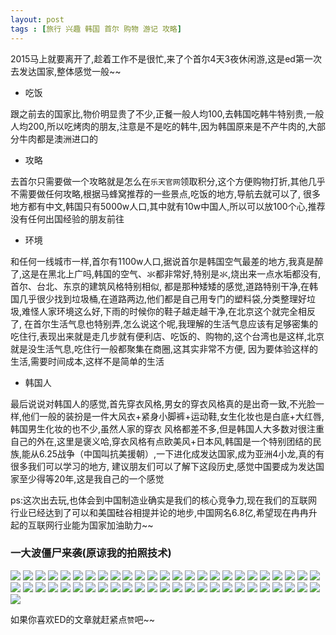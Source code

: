 ```yaml
---
layout: post
tags : [旅行 兴趣 韩国 首尔 购物 游记 攻略]
---
```


2015马上就要离开了,趁着工作不是很忙,来了个首尔4天3夜休闲游,这是ed第一次去发达国家,整体感觉一般~~

* 吃饭

跟之前去的国家比,物价明显贵了不少,正餐一般人均100,去韩国吃韩牛特别贵,一般人均200,所以吃烤肉的朋友,注意是不是吃的韩牛,因为韩国原来是不产牛肉的,大部分牛肉都是澳洲进口的

* 攻略

去首尔只需要做一个攻略就是怎么在`乐天官网`领取积分,这个方便购物打折,其他几乎不需要做任何攻略,根据马蜂窝推荐的一些景点,吃饭的地方,导航去就可以了,
很多地方都有中文,韩国只有5000w人口,其中就有10w中国人,所以可以放100个心,推荐没有任何出国经验的朋友前往

* 环境

和任何一线城市一样,首尔有1100w人口,据说首尔是韩国空气最差的地方,我真是醉了,这是在黑北上广吗,韩国的空气、氺都非常好,特别是氺,烧出来一点水垢都没有,首尔、台北、东京的建筑风格特别相似,
都是那种矮矮的感觉,道路特别干净,在韩国几乎很少找到垃圾桶,在道路两边,他们都是自己用专门的塑料袋,分类整理好垃圾,难怪人家环境这么好,下雨的时候你的鞋子越走越干净,在北京这个就完全相反了,
在首尔生活气息也特别弄,怎么说这个呢,我理解的生活气息应该有足够密集的吃住行,表现出来就是走几步就有便利店、吃饭的、购物的,这个台湾也是这样,北京就是没生活气息,吃住行一般都聚集在商圈,这其实非常不方便,
因为要体验这样的生活,需要时间成本,这样不是简单的生活

* 韩国人

最后说说对韩国人的感觉,首先穿衣风格,男女的穿衣风格真的是出奇一致,不光脸一样,他们一般的装扮是一件大风衣+紧身小脚裤+运动鞋,女生化妆也是白底+大红唇,韩国男生化妆的也不少,虽然人家的穿衣
风格都差不多,但是韩国人大多数对很注重自己的外在,这里是褒义哈,穿衣风格有点欧美风+日本风,韩国是一个特别团结的民族,能从6.25战争（中国叫抗美援朝）,一下进化成发达国家,成为亚洲4小龙,真的有很多我们可以学习的地方,
建议朋友们可以了解下这段历史,感觉中国要成为发达国家至少得等20年,这是我自己的一个感觉

ps:这次出去玩,也体会到中国制造业确实是我们的核心竞争力,现在我们的互联网行业已经达到了可以和美国硅谷相提并论的地步,中国网名6.8亿,希望现在冉冉升起的互联网行业能为国家加油助力~~

### 一大波僵尸来袭(原谅我的拍照技术)

 <img src='/assets/articles/2015-12-15/DSC6474.jpg' />
 <img src='/assets/articles/2015-12-15/DSC6479.jpg' />
 <img src='/assets/articles/2015-12-15/DSC6480.jpg' />
 <img src='/assets/articles/2015-12-15/DSC6487.jpg' />
 <img src='/assets/articles/2015-12-15/DSC6510.jpg' />
 <img src='/assets/articles/2015-12-15/DSC6517.jpg' />
 <img src='/assets/articles/2015-12-15/DSC6530.jpg' />
 <img src='/assets/articles/2015-12-15/DSC6544.jpg' />
 <img src='/assets/articles/2015-12-15/DSC6561.jpg' />
 <img src='/assets/articles/2015-12-15/DSC6562.jpg' />
 <img src='/assets/articles/2015-12-15/DSC6563.jpg' />
 <img src='/assets/articles/2015-12-15/DSC6574.jpg' />
 <img src='/assets/articles/2015-12-15/DSC6585.jpg' />
 <img src='/assets/articles/2015-12-15/DSC6588.jpg' />
 <img src='/assets/articles/2015-12-15/DSC6590.jpg' />
 <img src='/assets/articles/2015-12-15/DSC6603.jpg' />
 <img src='/assets/articles/2015-12-15/IMG_3602.jpg' />
 <img src='/assets/articles/2015-12-15/IMG_3648.jpg' />
 <img src='/assets/articles/2015-12-15/IMG_3662.jpg' />
 <img src='/assets/articles/2015-12-15/IMG_3675.jpg' />
 <img src='/assets/articles/2015-12-15/IMG_3710.jpg' />
 <img src='/assets/articles/2015-12-15/IMG_3711.jpg' />
 <img src='/assets/articles/2015-12-15/IMG_3712.jpg' />
 <img src='/assets/articles/2015-12-15/IMG_3723.jpg'/>
 <img src='/assets/articles/2015-12-15/IMG_3724.jpg' />
 <img src='/assets/articles/2015-12-15/IMG_3732.jpg' />
 <img src='/assets/articles/2015-12-15/IMG_3746.jpg' />
 <img src='/assets/articles/2015-12-15/IMG_3748.jpg' />
 <img src='/assets/articles/2015-12-15/IMG_3757.jpg' />
 <img src='/assets/articles/2015-12-15/IMG_3805.jpg' />
 <img src='/assets/articles/2015-12-15/IMG_3821.jpg' />
 <img src='/assets/articles/2015-12-15/IMG_3831.jpg' />
 <img src='/assets/articles/2015-12-15/IMG_3837.jpg' />
 <img src='/assets/articles/2015-12-15/IMG_3849.jpg' />
 <img src='/assets/articles/2015-12-15/IMG_3853.jpg' />
 <img src='/assets/articles/2015-12-15/IMG_3867.jpg' />
 <img src='/assets/articles/2015-12-15/IMG_3887.jpg' />
 <img src='/assets/articles/2015-12-15/IMG_3898.jpg' />
 <img src='/assets/articles/2015-12-15/IMG_3919.jpg' />
 <img src='/assets/articles/2015-12-15/IMG_3933.jpg' />
 <img src='/assets/articles/2015-12-15/IMG_3937.jpg' />
 <img src='/assets/articles/2015-12-15/IMG_3939.jpg' />
 <img src='/assets/articles/2015-12-15/IMG_3942.jpg' />
 <img src='/assets/articles/2015-12-15/IMG_3946.jpg' />
 <img src='/assets/articles/2015-12-15/IMG_3947.jpg' />
 <img src='/assets/articles/2015-12-15/IMG_3951.jpg' />
 <img src='/assets/articles/2015-12-15/IMG_3954.jpg' />
 <img src='/assets/articles/2015-12-15/IMG_3956.jpg' />
 <img src='/assets/articles/2015-12-15/IMG_3960.jpg' />
 <img src='/assets/articles/2015-12-15/IMG_3962.jpg' />
 <img src='/assets/articles/2015-12-15/IMG_3968.jpg' />

如果你喜欢ED的文章就赶紧点`赞`吧~~

